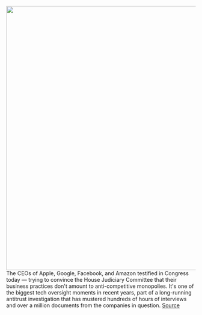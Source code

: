 <img src='https://cdn.vox-cdn.com/thumbor/pnalXi60Nvh7AYpGQj8ihQwoX7k=/0x0:2046x1364/1200x800/filters:focal(860x519:1186x845)/cdn.vox-cdn.com/uploads/chorus_image/image/67127842/acastro_200728_4108_antiTrust_0001.0.jpg' width='700px' /><br/>
The CEOs of Apple, Google, Facebook, and Amazon testified in Congress today — trying to convince the House Judiciary Committee that their business practices don't amount to anti-competitive monopolies. It's one of the biggest tech oversight moments in recent years, part of a long-running antitrust investigation that has mustered hundreds of hours of interviews and over a million documents from the companies in question.
<a href='https://www.theverge.com/2020/7/29/21335706/antitrust-hearing-highlights-facebook-google-amazon-apple-congress-testimony'> Source <a/>
